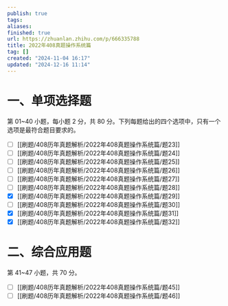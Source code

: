 ```yaml
---
publish: true
tags: 
aliases: 
finished: true
url: https://zhuanlan.zhihu.com/p/666335788
title: 2022年408真题操作系统篇
tag: []
created: "2024-11-04 16:17"
updated: "2024-12-16 11:14"
---
```

# 一、单项选择题

第 01~40 小题，每小题 2 分，共 80 分。下列每题给出的四个选项中，只有一个选项是最符合题目要求的。

- [ ] [[刷题/408历年真题解析/2022年408真题操作系统篇/题23]]
- [ ] [[刷题/408历年真题解析/2022年408真题操作系统篇/题24]]
- [ ] [[刷题/408历年真题解析/2022年408真题操作系统篇/题25]]
- [ ] [[刷题/408历年真题解析/2022年408真题操作系统篇/题26]]
- [ ] [[刷题/408历年真题解析/2022年408真题操作系统篇/题27]]
- [ ] [[刷题/408历年真题解析/2022年408真题操作系统篇/题28]]
- [x] [[刷题/408历年真题解析/2022年408真题操作系统篇/题29]]
- [ ] [[刷题/408历年真题解析/2022年408真题操作系统篇/题30]]
- [x] [[刷题/408历年真题解析/2022年408真题操作系统篇/题31]]
- [x] [[刷题/408历年真题解析/2022年408真题操作系统篇/题32]]

# 二、综合应用题

第 41~47 小题，共 70 分。

- [ ] [[刷题/408历年真题解析/2022年408真题操作系统篇/题45]]
- [ ] [[刷题/408历年真题解析/2022年408真题操作系统篇/题46]]